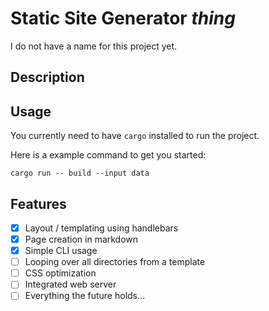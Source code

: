 # Static Site Generator _thing_
I do not have a name for this project yet.

## Description

## Usage
You currently need to have `cargo` installed to run the project.

Here is a example command to get you started:

```shell
cargo run -- build --input data
```

## Features
- [x] Layout / templating using handlebars
- [x] Page creation in markdown
- [x] Simple CLI usage
- [ ] Looping over all directories from a template
- [ ] CSS optimization
- [ ] Integrated web server
- [ ] Everything the future holds…
